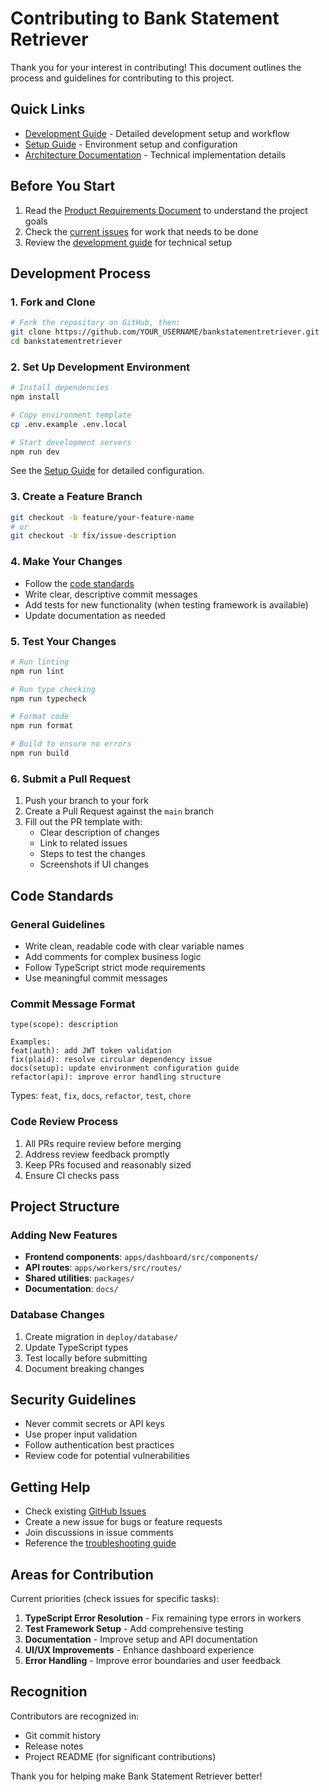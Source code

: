# Contributing to Bank Statement Retriever

Thank you for your interest in contributing! This document outlines the process and guidelines for contributing to this project.

## Quick Links

- [Development Guide](./docs/DEVELOPMENT.md) - Detailed development setup and workflow
- [Setup Guide](./docs/setup/SETUP.md) - Environment setup and configuration
- [Architecture Documentation](./docs/implementation/) - Technical implementation details

## Before You Start

1. Read the [Product Requirements Document](./docs/prd.md) to understand the project goals
2. Check the [current issues](https://github.com/bmazz731/bankstatementretriever/issues) for work that needs to be done
3. Review the [development guide](./docs/DEVELOPMENT.md) for technical setup

## Development Process

### 1. Fork and Clone

```bash
# Fork the repository on GitHub, then:
git clone https://github.com/YOUR_USERNAME/bankstatementretriever.git
cd bankstatementretriever
```

### 2. Set Up Development Environment

```bash
# Install dependencies
npm install

# Copy environment template
cp .env.example .env.local

# Start development servers
npm run dev
```

See the [Setup Guide](./docs/setup/SETUP.md) for detailed configuration.

### 3. Create a Feature Branch

```bash
git checkout -b feature/your-feature-name
# or
git checkout -b fix/issue-description
```

### 4. Make Your Changes

- Follow the [code standards](./docs/DEVELOPMENT.md#code-standards)
- Write clear, descriptive commit messages
- Add tests for new functionality (when testing framework is available)
- Update documentation as needed

### 5. Test Your Changes

```bash
# Run linting
npm run lint

# Run type checking
npm run typecheck

# Format code
npm run format

# Build to ensure no errors
npm run build
```

### 6. Submit a Pull Request

1. Push your branch to your fork
2. Create a Pull Request against the `main` branch
3. Fill out the PR template with:
   - Clear description of changes
   - Link to related issues
   - Steps to test the changes
   - Screenshots if UI changes

## Code Standards

### General Guidelines

- Write clean, readable code with clear variable names
- Add comments for complex business logic
- Follow TypeScript strict mode requirements
- Use meaningful commit messages

### Commit Message Format

```
type(scope): description

Examples:
feat(auth): add JWT token validation
fix(plaid): resolve circular dependency issue  
docs(setup): update environment configuration guide
refactor(api): improve error handling structure
```

Types: `feat`, `fix`, `docs`, `refactor`, `test`, `chore`

### Code Review Process

1. All PRs require review before merging
2. Address review feedback promptly
3. Keep PRs focused and reasonably sized
4. Ensure CI checks pass

## Project Structure

### Adding New Features

- **Frontend components**: `apps/dashboard/src/components/`
- **API routes**: `apps/workers/src/routes/`
- **Shared utilities**: `packages/`
- **Documentation**: `docs/`

### Database Changes

1. Create migration in `deploy/database/`
2. Update TypeScript types
3. Test locally before submitting
4. Document breaking changes

## Security Guidelines

- Never commit secrets or API keys
- Use proper input validation
- Follow authentication best practices
- Review code for potential vulnerabilities

## Getting Help

- Check existing [GitHub Issues](https://github.com/bmazz731/bankstatementretriever/issues)
- Create a new issue for bugs or feature requests
- Join discussions in issue comments
- Reference the [troubleshooting guide](./docs/DEVELOPMENT.md#troubleshooting)

## Areas for Contribution

Current priorities (check issues for specific tasks):

1. **TypeScript Error Resolution** - Fix remaining type errors in workers
2. **Test Framework Setup** - Add comprehensive testing
3. **Documentation** - Improve setup and API documentation
4. **UI/UX Improvements** - Enhance dashboard experience
5. **Error Handling** - Improve error boundaries and user feedback

## Recognition

Contributors are recognized in:
- Git commit history
- Release notes
- Project README (for significant contributions)

Thank you for helping make Bank Statement Retriever better!